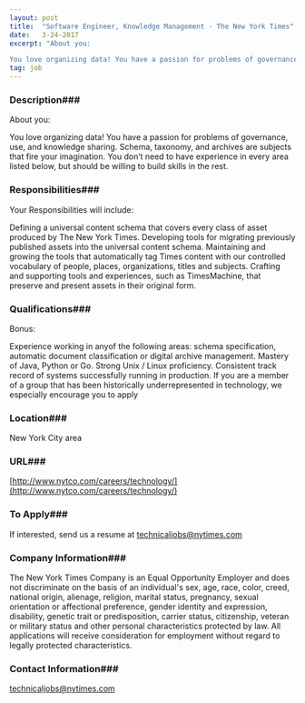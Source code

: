 ```yaml
---
layout: post
title:  "Software Engineer, Knowledge Management - The New York Times"
date:   3-24-2017
excerpt: "About you:

You love organizing data! You have a passion for problems of governance, use, and knowledge sharing. Schema, taxonomy, and archives are subjects that fire your imagination. You don’t need to have experience in every area listed below, but should be willing to build skills in the rest."
tag: job
---
```


### Description###

About you:

You love organizing data! You have a passion for problems of governance, use, and knowledge sharing. Schema, taxonomy, and archives are subjects that fire your imagination. You don’t need to have experience in every area listed below, but should be willing to build skills in the rest.


### Responsibilities###

Your Responsibilities will include:

Defining a universal content schema that covers every class of asset produced by The New York Times.
Developing tools for migrating previously published assets into the universal content schema.
Maintaining and growing the tools that automatically tag Times content with our controlled vocabulary of people, places, organizations, titles and subjects.
Crafting and supporting tools and experiences, such as TimesMachine, that preserve and present assets in their original form.



### Qualifications###

Bonus:

Experience working in anyof the following areas: schema specification, automatic document classification or digital archive management.
Mastery of Java, Python or Go.
Strong Unix / Linux proficiency.
Consistent track record of systems successfully running in production.
If you are a member of a group that has been historically underrepresented in technology, we especially encourage you to apply




### Location###

New York City area


### URL###

[http://www.nytco.com/careers/technology/](http://www.nytco.com/careers/technology/)

### To Apply###

If interested, send us a resume at technicaljobs@nytimes.com


### Company Information###

The New York Times Company is an Equal Opportunity Employer and does not discriminate on the basis of an individual's sex, age, race, color, creed, national origin, alienage, religion, marital status, pregnancy, sexual orientation or affectional preference, gender identity and expression, disability, genetic trait or predisposition, carrier status, citizenship, veteran or military status and other personal characteristics protected by law. All applications will receive consideration for employment without regard to legally protected characteristics.


### Contact Information###

technicaljobs@nytimes.com

